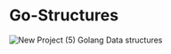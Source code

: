 # Go-Structures

![New Project (5)](https://user-images.githubusercontent.com/13637813/193483053-05d0c067-a120-48dc-b158-59fad7fc6590.png)
Golang Data structures
